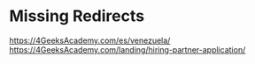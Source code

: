 # Missing Redirects

https://4GeeksAcademy.com/es/venezuela/
https://4GeeksAcademy.com/landing/hiring-partner-application/